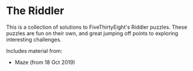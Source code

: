 # The Riddler

This is a collection of solutions to FiveThirtyEight's Riddler puzzles. These puzzles are fun on their own, and great jumping off points to exploring interesting challenges.

Includes material from:
* Maze (from 18 Oct 2019)


<!-- fin -->
